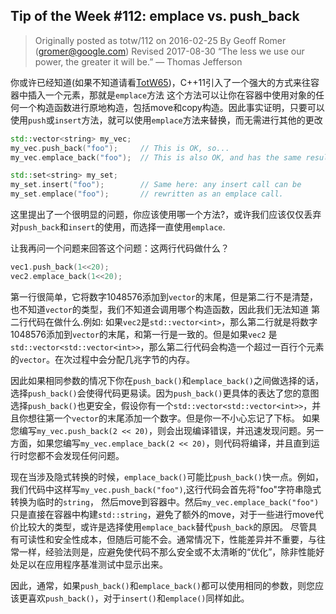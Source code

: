 ## Tip of the Week #112: emplace vs. push_back

> Originally posted as totw/112 on 2016-02-25
> By Geoff Romer (gromer@google.com)
> Revised 2017-08-30
> “The less we use our power, the greater it will be.” — Thomas Jefferson

你或许已经知道(如果不知道请看[TotW65](https://abseil.io/tips/65))，C++11引入了一个强大的方式来往容器中插入一个元素，那就是`emplace`方法
这个方法可以让你在容器中使用对象的任何一个构造函数进行原地构造，包括move和copy构造。因此事实证明，只要可以使用`push`或`insert`方法，就可以使用`emplace`方法来替换，而无需进行其他的更改

```cpp
std::vector<string> my_vec;
my_vec.push_back("foo");     // This is OK, so...
my_vec.emplace_back("foo");  // This is also OK, and has the same result

std::set<string> my_set;
my_set.insert("foo");        // Same here: any insert call can be
my_set.emplace("foo");       // rewritten as an emplace call.
```

这里提出了一个很明显的问题，你应该使用哪一个方法?，或许我们应该仅仅丢弃对`push_back`和`insert`的使用，而选择一直使用`emplace`.

让我再问一个问题来回答这个问题：这两行代码做什么？

```cpp
vec1.push_back(1<<20);
vec2.emplace_back(1<<20);
```
第一行很简单，它将数字1048576添加到`vector`的末尾，但是第二行不是清楚，也不知道`vector`的类型，我们不知道会调用哪个构造函数，因此我们无法知道
第二行代码在做什么.例如: 如果`vec2`是`std::vector<int>`，那么第二行就是将数字1048576添加到`vector`的末尾，和第一行是一致的。但是如果`vec2`
是`std::vector<std::vector<int>>`，那么第二行代码会构造一个超过一百行个元素的`vector`。在次过程中会分配几兆字节的内存。

因此如果相同参数的情况下你在`push_back()`和`emplace_back()`之间做选择的话，选择`push_back()`会使得代码更易读。因为`push_back()`更具体的表达了您的意图
选择`push_back()`也更安全，假设你有一个`std::vector<std::vector<int>>`，并且你想往第一个`vector`的末尾添加一个数字。但是你一不小心忘记了下标。
如果您编写`my_vec.push_back(2 << 20)`，则会出现编译错误，并迅速发现问题。另一方面，如果您编写`my_vec.emplace_back(2 << 20)`，则代码将编译，并且直到运行时您都不会发现任何问题。

现在当涉及隐式转换的时候，`emplace_back()`可能比`push_back()`快一点。例如，我们代码中这样写`my_vec.push_back("foo")`,这行代码会首先将"foo"字符串隐式转换为临时的`string`，
然后move到容器中。然后`my_vec.emplace_back("foo")`只是直接在容器中构建`std::string`，避免了额外的move，对于一些进行move代价比较大的类型，或许是选择使用`emplace_back`替代`push_back`的原因。
尽管具有可读性和安全性成本，但随后可能不会。通常情况下，性能差异并不重要，与往常一样，经验法则是，应避免使代码不那么安全或不太清晰的“优化”，除非性能好处足以在应用程序基准测试中显示出来。

因此，通常，如果`push_back()`和`emplace_back()`都可以使用相同的参数，则您应该更喜欢`push_back()`，对于`insert()`和`emplace()`同样如此。